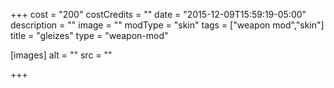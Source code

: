 +++
cost = "200"
costCredits = ""
date = "2015-12-09T15:59:19-05:00"
description = ""
image = ""
modType = "skin"
tags = ["weapon mod","skin"]
title = "gleizes"
type = "weapon-mod"

[images]
  alt = ""
  src = ""

+++
